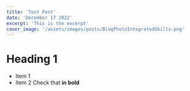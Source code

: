 ```yaml
---
title: 'Test Post'
date: 'December 17 2022'
excerpt: 'This is the excerpt'
cover_image: '/assets/images/posts/BlogPhotoIntegratedSkills.png'
---
```

# Heading 1
* Item 1
* Item 2
Check that **in bold**
